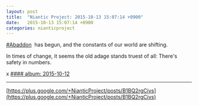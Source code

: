 ```yaml
---
layout: post
title:  "Niantic Project: 2015-10-13 15:07:14 +0900"
date:   2015-10-13 15:07:14 +0900
categories: nianticproject
---
```

[#Abaddon](https://plus.google.com/s/%23Abaddon "")  has begun, and the constants of our world are shifting.

In times of change, it seems the old adage stands truest of all: There's safety in numbers.

x
[#### album: 2015-10-12](https://plus.google.com/photos/105211554081025512763/albums/6205009737027645649 "")
- - -
[https://plus.google.com/+NianticProject/posts/B1BQ2rgCivs](https://plus.google.com/+NianticProject/posts/B1BQ2rgCivs)
